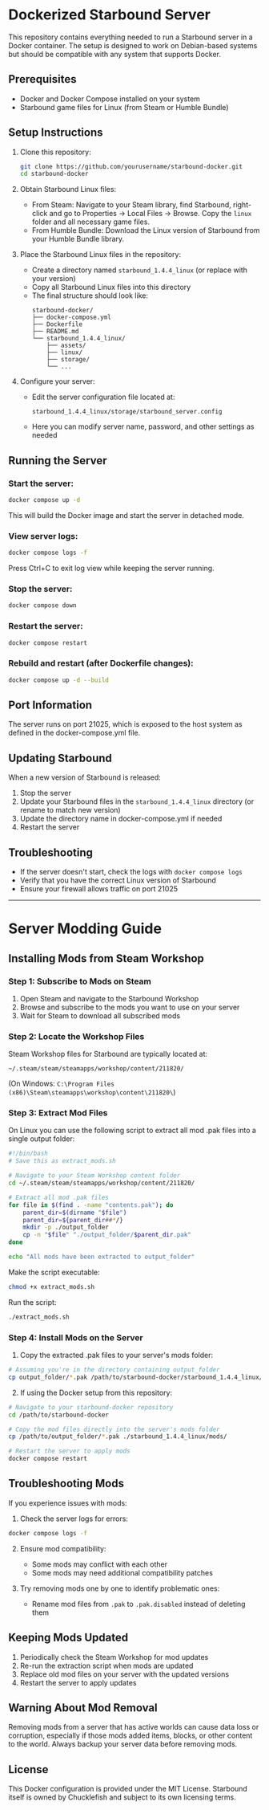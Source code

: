 # Dockerized Starbound Server

This repository contains everything needed to run a Starbound server in a Docker container. The setup is designed to work on Debian-based systems but should be compatible with any system that supports Docker.

## Prerequisites

- Docker and Docker Compose installed on your system
- Starbound game files for Linux (from Steam or Humble Bundle)

## Setup Instructions

1. Clone this repository:
   ```bash
   git clone https://github.com/yourusername/starbound-docker.git
   cd starbound-docker
   ```

2. Obtain Starbound Linux files:
   - From Steam: Navigate to your Steam library, find Starbound, right-click and go to Properties → Local Files → Browse. Copy the `linux` folder and all necessary game files.
   - From Humble Bundle: Download the Linux version of Starbound from your Humble Bundle library.

3. Place the Starbound Linux files in the repository:
   - Create a directory named `starbound_1.4.4_linux` (or replace with your version)
   - Copy all Starbound Linux files into this directory
   - The final structure should look like:
     ```
     starbound-docker/
     ├── docker-compose.yml
     ├── Dockerfile
     ├── README.md
     └── starbound_1.4.4_linux/
         ├── assets/
         ├── linux/
         ├── storage/
         └── ...
     ```

4. Configure your server:
   - Edit the server configuration file located at:
     ```
     starbound_1.4.4_linux/storage/starbound_server.config
     ```
   - Here you can modify server name, password, and other settings as needed

## Running the Server

### Start the server:
```bash
docker compose up -d
```
This will build the Docker image and start the server in detached mode.

### View server logs:
```bash
docker compose logs -f
```
Press Ctrl+C to exit log view while keeping the server running.

### Stop the server:
```bash
docker compose down
```

### Restart the server:
```bash
docker compose restart
```

### Rebuild and restart (after Dockerfile changes):
```bash
docker compose up -d --build
```

## Port Information

The server runs on port 21025, which is exposed to the host system as defined in the docker-compose.yml file.

## Updating Starbound

When a new version of Starbound is released:

1. Stop the server
2. Update your Starbound files in the `starbound_1.4.4_linux` directory (or rename to match new version)
3. Update the directory name in docker-compose.yml if needed
4. Restart the server

## Troubleshooting

- If the server doesn't start, check the logs with `docker compose logs`
- Verify that you have the correct Linux version of Starbound
- Ensure your firewall allows traffic on port 21025

---

# Server Modding Guide

## Installing Mods from Steam Workshop

### Step 1: Subscribe to Mods on Steam
1. Open Steam and navigate to the Starbound Workshop
2. Browse and subscribe to the mods you want to use on your server
3. Wait for Steam to download all subscribed mods

### Step 2: Locate the Workshop Files
Steam Workshop files for Starbound are typically located at:
```
~/.steam/steam/steamapps/workshop/content/211820/
```
(On Windows: `C:\Program Files (x86)\Steam\steamapps\workshop\content\211820\`)

### Step 3: Extract Mod Files
On Linux you can use the following script to extract all mod .pak files into a single output folder:

```bash
#!/bin/bash
# Save this as extract_mods.sh

# Navigate to your Steam Workshop content folder
cd ~/.steam/steam/steamapps/workshop/content/211820/

# Extract all mod .pak files
for file in $(find . -name "contents.pak"); do
    parent_dir=$(dirname "$file")
    parent_dir=${parent_dir##*/}
    mkdir -p ./output_folder
    cp -n "$file" "./output_folder/$parent_dir.pak"
done

echo "All mods have been extracted to output_folder"
```

Make the script executable:
```bash
chmod +x extract_mods.sh
```

Run the script:
```bash
./extract_mods.sh
```

### Step 4: Install Mods on the Server
1. Copy the extracted .pak files to your server's mods folder:

```bash
# Assuming you're in the directory containing output_folder
cp output_folder/*.pak /path/to/starbound-docker/starbound_1.4.4_linux/mods/
```

2. If using the Docker setup from this repository:
```bash
# Navigate to your starbound-docker repository
cd /path/to/starbound-docker

# Copy the mod files directly into the server's mods folder
cp /path/to/output_folder/*.pak ./starbound_1.4.4_linux/mods/

# Restart the server to apply mods
docker compose restart
```

## Troubleshooting Mods

If you experience issues with mods:

1. Check the server logs for errors:
```bash
docker compose logs -f
```

2. Ensure mod compatibility:
   - Some mods may conflict with each other
   - Some mods may need additional compatibility patches

3. Try removing mods one by one to identify problematic ones:
   - Rename mod files from `.pak` to `.pak.disabled` instead of deleting them

## Keeping Mods Updated

1. Periodically check the Steam Workshop for mod updates
2. Re-run the extraction script when mods are updated
3. Replace old mod files on your server with the updated versions
4. Restart the server to apply updates

## Warning About Mod Removal

Removing mods from a server that has active worlds can cause data loss or corruption, especially if those mods added items, blocks, or other content to the world. Always backup your server data before removing mods.

## License

This Docker configuration is provided under the MIT License. Starbound itself is owned by Chucklefish and subject to its own licensing terms.
